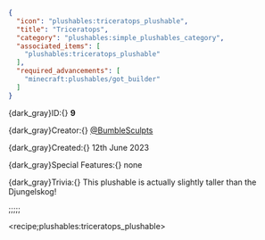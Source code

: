 ```json
{
  "icon": "plushables:triceratops_plushable",
  "title": "Triceratops",
  "category": "plushables:simple_plushables_category",
  "associated_items": [
    "plushables:triceratops_plushable"
  ],
  "required_advancements": [
    "minecraft:plushables/got_builder"
  ]
}
```

{dark_gray}ID:{} **9** 

{dark_gray}Creator:{} [@BumbleSculpts](https://twitter.com/BumbleSculpts) 

{dark_gray}Created:{} 12th June 2023 


{dark_gray}Special Features:{} none 


{dark_gray}Trivia:{} This plushable is actually slightly taller than the Djungelskog!

;;;;;

<recipe;plushables:triceratops_plushable>


